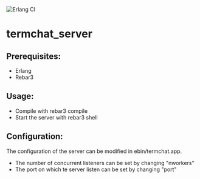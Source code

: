 ![Erlang CI](https://github.com/mathijskr/termchat_server/workflows/Erlang%20CI/badge.svg?branch=release)
# termchat_server

## Prerequisites:
* Erlang
* Rebar3

## Usage:
* Compile with rebar3 compile
* Start the server with rebar3 shell

## Configuration:
The configuration of the server can be modified in ebin/termchat.app.
* The number of concurrent listeners can be set by changing "nworkers"
* The port on which te server listen can be set by changing "port"
